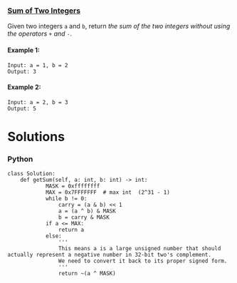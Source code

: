 ### [Sum of Two Integers](https://leetcode.com/problems/sum-of-two-integers/) <br>

Given two integers `a` and `b`, return *the sum of the two integers without using the operators* `+` *and* `-`.




#### Example 1:

```
Input: a = 1, b = 2
Output: 3

```

#### Example 2:

```
Input: a = 2, b = 3
Output: 5

```

# Solutions

### Python
```
class Solution:
    def getSum(self, a: int, b: int) -> int:
            MASK = 0xffffffff
            MAX = 0x7FFFFFFF  # max int  (2^31 - 1)
            while b != 0:
                carry = (a & b) << 1
                a = (a ^ b) & MASK
                b = carry & MASK
            if a <= MAX:
                return a
            else:
                '''
                This means a is a large unsigned number that should actually represent a negative number in 32-bit two's complement.
                We need to convert it back to its proper signed form.
                '''
                return ~(a ^ MASK)

```
